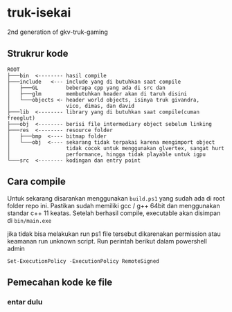 # truk-isekai
2nd generation of gkv-truk-gaming


## Strukrur kode
```
ROOT
├───bin  <-------- hasil compile
├───include   <--- include yang di butuhkan saat compile
│   ├───GL         beberapa cpp yang ada di src dan
│   ├───glm        membutuhkan header akan di taruh disini
│   └───objects <- header world objects, isinya truk givandra, 
│                  vico, dimas, dan david
├───lib  <-------- library yang di butuhkan saat compile(cuman freeglut)
├───obj  <-------- berisi file intermediary object sebelum linking
├───res  <-------- resource folder
│   ├───bmp  <---- bitmap folder
│   └───obj  <---- sekarang tidak terpakai karena mengimport object 
│                  tidak cocok untuk menggunakan glvertex, sangat hurt
│                  performance, hingga tidak playable untuk igpu
└───src  <-------- kodingan dan entry point
```

## Cara compile
Untuk sekarang disarankan menggunakan `build.ps1` yang sudah ada di root folder repo ini. 
Pastikan sudah memiliki gcc / g++ 64bit dan menggunakan standar c++ 11 keatas. 
Setelah berhasil compile, executable akan disimpan di `bin/main.exe`

jika tidak bisa melakukan run ps1 file tersebut dikarenakan permission atau keamanan run unknown script. Run perintah berikut dalam powershell admin
```
Set-ExecutionPolicy -ExecutionPolicy RemoteSigned
```

## Pemecahan kode ke file
### entar dulu
